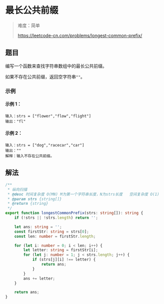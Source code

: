 # 最长公共前缀

> 难度：简单
>
> https://leetcode-cn.com/problems/longest-common-prefix/

## 题目

编写一个函数来查找字符串数组中的最长公共前缀。

如果不存在公共前缀，返回空字符串`""`。

### 示例

#### 示例 1：

```
输入：strs = ["flower","flow","flight"]
输出："fl"
```

#### 示例 2：

```
输入：strs = ["dog","racecar","car"]
输出：""
解释：输入不存在公共前缀。
```

## 解法

```typescript
/**
 * 纵向扫描
 * @desc 时间复杂度 O(MN) M为第一个字符串长度，N为strs长度   空间复杂度 O(1)
 * @param strs {string[]}
 * @return {string}
 */
export function longestCommonPrefix(strs: string[]): string {
    if (!strs || !strs.length) return '';

    let ans: string = '';
    const firstStr: string = strs[0];
    const len: number = firstStr.length;

    for (let i: number = 0; i < len; i++) {
        let letter: string = firstStr[i];
        for (let j: number = 1; j < strs.length; j++) {
            if (strs[j][i] !== letter) {
                return ans;
            }
        }
        ans += letter;
    }

    return ans;
}
```

